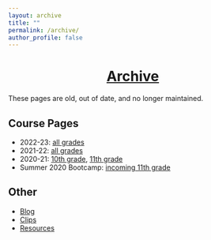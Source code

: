 ```yaml
---
layout: archive
title: ""
permalink: /archive/
author_profile: false
---
```


# [<center>Archive</center>](#top)

<div style="width:100%; max-width:800px; margin:auto">  
<p>These pages are old, out of date, and no longer maintained.</p>

<h2>Course Pages</h2>

<ul>
<li>2022-23: <a class="body" target="_blank" href="https://eurisko-us.github.io/courses-2022-23">all grades</a></li>
<li>2021-22: <a class="body" target="_blank" href="https://eurisko-us.github.io/courses-2021-22">all grades</a></li>
<li>2020-21: <a class="body" target="_blank" href="https://eurisko-us.github.io/computation-and-modeling-2020-21">10th grade</a>, <a class="body" target="_blank" href="https://eurisko-us.github.io/machine-learning-2020-21">11th grade</a></li>
<li>Summer 2020 Bootcamp: <a class="body" target="_blank" href="https://eurisko-us.github.io/computation-and-modeling-2020-summer">incoming 11th grade</a></li>
</ul>

<h2>Other</h2>

<ul>
<li><a class="body" target="_blank" href="https://eurisko-us.github.io/blog">Blog</a></li>
<li><a class="body" target="_blank" href="https://eurisko-us.github.io/clips">Clips</a></li>
<li><a class="body" target="_blank" href="https://eurisko-us.github.io/resources">Resources</a></li>
</ul>
    
</div>
